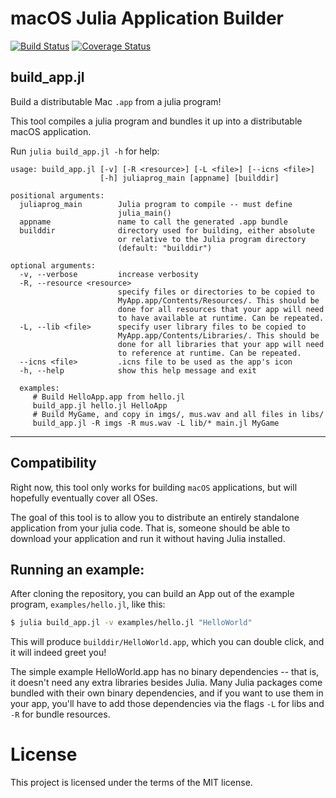 # macOS Julia Application Builder
[![Build Status](https://travis-ci.org/NHDaly/ApplicationBuilder.jl.svg?branch=master)](https://travis-ci.org/NHDaly/ApplicationBuilder.jl) [![Coverage Status](https://coveralls.io/repos/github/NHDaly/ApplicationBuilder.jl/badge.svg?branch=master)](https://coveralls.io/github/NHDaly/ApplicationBuilder.jl?branch=master)

## build_app.jl

Build a distributable Mac `.app` from a julia program!

This tool compiles a julia program and bundles it up into a distributable macOS application.

Run `julia build_app.jl -h` for help:
```
usage: build_app.jl [-v] [-R <resource>] [-L <file>] [--icns <file>]
                    [-h] juliaprog_main [appname] [builddir]

positional arguments:
  juliaprog_main        Julia program to compile -- must define
                        julia_main()
  appname               name to call the generated .app bundle
  builddir              directory used for building, either absolute
                        or relative to the Julia program directory
                        (default: "builddir")

optional arguments:
  -v, --verbose         increase verbosity
  -R, --resource <resource>
                        specify files or directories to be copied to
                        MyApp.app/Contents/Resources/. This should be
                        done for all resources that your app will need
                        to have available at runtime. Can be repeated.
  -L, --lib <file>      specify user library files to be copied to
                        MyApp.app/Contents/Libraries/. This should be
                        done for all libraries that your app will need
                        to reference at runtime. Can be repeated.
  --icns <file>         .icns file to be used as the app's icon
  -h, --help            show this help message and exit

  examples:
     # Build HelloApp.app from hello.jl
     build_app.jl hello.jl HelloApp
     # Build MyGame, and copy in imgs/, mus.wav and all files in libs/
     build_app.jl -R imgs -R mus.wav -L lib/* main.jl MyGame
 ```

------------------

## Compatibility

Right now, this tool only works for building `macOS` applications, but will
hopefully eventually cover all OSes.

The goal of this tool is to allow you to distribute an entirely standalone
application from your julia code. That is, someone should be able to download
your application and run it without having Julia installed.

## Running an example:
After cloning the repository, you can build an App out of the example program, `examples/hello.jl`, like this:

```bash
$ julia build_app.jl -v examples/hello.jl "HelloWorld"
```

This will produce `builddir/HelloWorld.app`, which you can double click, and it will indeed greet you!

The simple example HelloWorld.app has no binary dependencies -- that is, it
doesn't need any extra libraries besides Julia. Many Julia packages come bundled
with their own binary dependencies, and if you want to use them in your app,
you'll have to add those dependencies via the flags `-L` for libs and `-R` for
bundle resources.

# License
This project is licensed under the terms of the MIT license.
